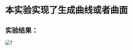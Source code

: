 # 本实验实现了生成曲线或者曲面
## 实验结果：
![1](https://user-images.githubusercontent.com/102289246/174824191-d3e23e26-4f4c-4dc9-ad72-16666ed78d97.png)
